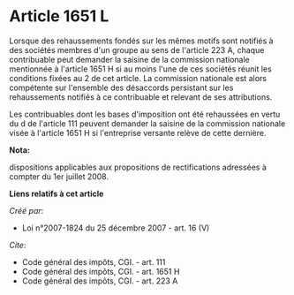 # Article 1651 L

Lorsque des rehaussements fondés sur les mêmes motifs sont notifiés à des sociétés membres d'un groupe au sens de l'article
223 A, chaque contribuable peut demander la saisine de la commission nationale mentionnée à l'article 1651 H si au moins
l'une de ces sociétés réunit les conditions fixées au 2 de cet article. La commission nationale est alors compétente sur
l'ensemble des désaccords persistant sur les rehaussements notifiés à ce contribuable et relevant de ses attributions. 

Les contribuables dont les bases d'imposition ont été rehaussées en vertu du d de l'article 111 peuvent demander la saisine
de la commission nationale visée à l'article 1651 H si l'entreprise versante relève de cette dernière.

**Nota:**

dispositions applicables aux propositions de rectifications adressées à compter du 1er juillet 2008.

**Liens relatifs à cet article**

_Créé par_:

  - Loi n°2007-1824 du 25 décembre 2007 - art. 16 (V)

_Cite_:

  - Code général des impôts, CGI. - art. 111
  - Code général des impôts, CGI. - art. 1651 H
  - Code général des impôts, CGI. - art. 223 A
